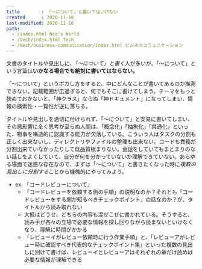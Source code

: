 ```yaml
---
title        : 「〜について」と書いてはいけない
created      : 2020-11-16
last-modified: 2020-11-16
path:
  - /index.html Neo's World
  - /tech/index.html Tech
  - /tech/business-communication/index.html ビジネスコミュニケーション
---
```


文書のタイトルや見出しに、*「～について」と書く*人が多いが、「～について」という言葉は**いかなる場合でも絶対に書いてはならない。**

「～について」というボカし方をすると、中にどんなことが書いてあるのか推測できない。記載範囲が広過ぎると、何でもそこに書けてしまう。テーマをもっと狭めておかないと、「神クラス」ならぬ「神ドキュメント」になってしまい、情報の検索性・一覧性が逆に落ちる。

タイトルや見出しを適切に付けられず、「～について」と安易に書いてしまい、その悪影響に全く思考が至らぬ人間は、「概念化」「抽象化」「共通化」といった、物事を構造的に認識する能力が欠落している。こういう人はタスクの分割も正しく出来ないし、ディレクトリやファイルの整理も出来ない。コードも責務が分割出来ていなかったりして低品質極まりない。会話をしていてもまとまりのない話しをよくしていて、自分が何を分かっていないか理解できていない。あらゆる場面で迷惑な存在なので、まずは「～について」と書きたくなった時に*複数の見出しに分割する*ことから機械的にやってみよう。

- ex. 「コードレビューについて」
  - 「コードレビューを依頼する側の手順」の説明なのか？それとも「コードレビューをする側が知るべきチェックポイント」の話なのか？が、タイトルから読み取れない
  - 大抵はどうせ、どちらの内容も混ぜこぜに書かれている。そうすると、読み手が各々の立場で必要な情報を探し回りながら読まないといけなくなり、理解に時間がかかる
  - 「レビューイがレビュー依頼時に行う作業手順」と、「レビューアがレビュー時に確認すべき代表的なチェックポイント集」といった複数の見出しに別けて書けば、レビューイとレビューアはそれぞれの章だけ読めば必要な情報が理解できる
